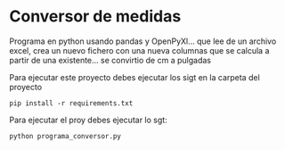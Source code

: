 # Conversor de medidas

Programa en python usando pandas y OpenPyXl... que lee de un archivo excel, crea un nuevo fichero con una nueva columnas que se calcula a partir de una existente... se convirtio de cm a pulgadas

Para ejecutar este proyecto debes ejecutar los sigt en la carpeta del proyecto

```
pip install -r requirements.txt
```
Para ejecutar el proy debes ejecutar lo sgt:


```
python programa_conversor.py
```
